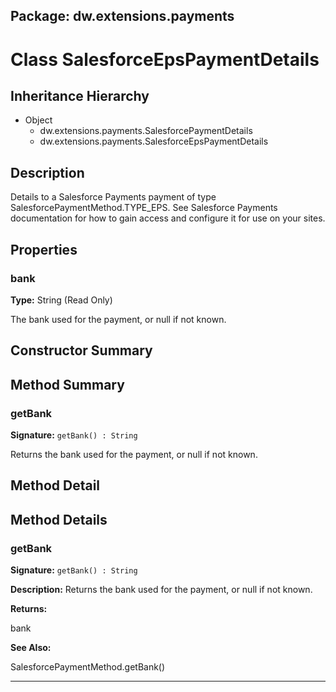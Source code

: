 ## Package: dw.extensions.payments

# Class SalesforceEpsPaymentDetails

## Inheritance Hierarchy

- Object
  - dw.extensions.payments.SalesforcePaymentDetails
  - dw.extensions.payments.SalesforceEpsPaymentDetails

## Description

Details to a Salesforce Payments payment of type SalesforcePaymentMethod.TYPE_EPS. See Salesforce Payments documentation for how to gain access and configure it for use on your sites.

## Properties

### bank

**Type:** String (Read Only)

The bank used for the payment, or null if not known.

## Constructor Summary

## Method Summary

### getBank

**Signature:** `getBank() : String`

Returns the bank used for the payment, or null if not known.

## Method Detail

## Method Details

### getBank

**Signature:** `getBank() : String`

**Description:** Returns the bank used for the payment, or null if not known.

**Returns:**

bank

**See Also:**

SalesforcePaymentMethod.getBank()

---